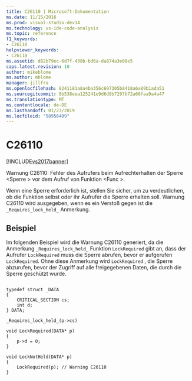 ```yaml
---
title: C26110 | Microsoft-Dokumentation
ms.date: 11/15/2016
ms.prod: visual-studio-dev14
ms.technology: vs-ide-code-analysis
ms.topic: reference
f1_keywords:
- C26110
helpviewer_keywords:
- C26110
ms.assetid: d82b79ec-6d7f-438b-bd6a-da874a3e08e5
caps.latest.revision: 10
author: mikeblome
ms.author: mblome
manager: jillfra
ms.openlocfilehash: 8241181a8a4ba356c697305b8418a6a89b1ada51
ms.sourcegitcommit: 8b538eea125241e9d6d8b7297b72a66faa9a4a47
ms.translationtype: MT
ms.contentlocale: de-DE
ms.lasthandoff: 01/23/2019
ms.locfileid: "58956409"
---
```

# <a name="c26110"></a>C26110
[!INCLUDE[vs2017banner](../includes/vs2017banner.md)]

Warnung C26110: Fehler des Aufrufers beim Aufrechterhalten der Sperre \<Sperre > vor dem Aufruf von Funktion \<Func >.  
  
 Wenn eine Sperre erforderlich ist, stellen Sie sicher, um zu verdeutlichen, ob die Funktion selbst oder ihr Aufrufer die Sperre erhalten soll. Warnung C26110 wird ausgegeben, wenn es ein Verstoß gegen ist die `_Requires_lock_held_` Anmerkung.  
  
## <a name="example"></a>Beispiel  
 Im folgenden Beispiel wird die Warnung C26110 generiert, da die Anmerkung `_Requires_lock_held_` Funktion `LockRequired` gibt an, dass der Aufrufer `LockRequired` muss die Sperre abrufen, bevor er aufgerufen `LockRequired`. Ohne diese Anmerkung wird `LockRequired` , die Sperre abzurufen, bevor der Zugriff auf alle freigegebenen Daten, die durch die Sperre geschützt wurde.  
  
```  
  
typedef struct _DATA   
{  
    CRITICAL_SECTION cs;  
    int d;  
} DATA;  
  
_Requires_lock_held_(p->cs)  
  
void LockRequired(DATA* p)  
{  
    p->d = 0;  
}  
  
void LockNotHeld(DATA* p)   
{   
    LockRequired(p); // Warning C26110   
}  
  
```
